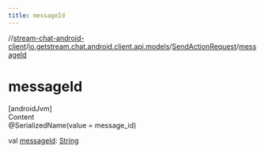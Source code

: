 ```yaml
---
title: messageId
---
```

//[stream-chat-android-client](../../../index.md)/[io.getstream.chat.android.client.api.models](../index.md)/[SendActionRequest](index.md)/[messageId](messageId.md)



# messageId  
[androidJvm]  
Content  
@SerializedName(value = message_id)  
  
val [messageId](messageId.md): [String](https://kotlinlang.org/api/latest/jvm/stdlib/kotlin/-string/index.html)  



